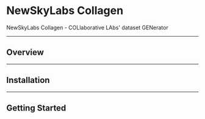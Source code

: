 # NewSkyLabs Collagen

NewSkyLabs Collagen - COLlaborative LAbs' dataset GENerator

---

## Overview

---

## Installation

---

## Getting Started
